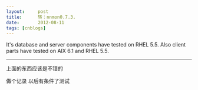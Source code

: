```yaml
---
layout:     post
title:      转：nnmon0.7.3.
date:       2012-08-11
tags: [cnblogs]
---
```

It's database and server components have tested on RHEL 5.5. Also client parts have tested on AIX 6.1 and RHEL 5.5.

-------------------

上面的东西应该是不错的

做个记录 以后有条件了测试
